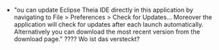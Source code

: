 - "ou can update Eclipse Theia IDE directly in this application by navigating to File > Preferences > Check for Updates… Moreover the application will check for updates after each launch automatically.
Alternatively you can download the most recent version from the download page." ???? Wo ist das versteckt?